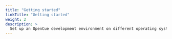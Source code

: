 ```yaml
---
title: "Getting started"
linkTitle: "Getting started"
weight: 2
description: >
  Set up an OpenCue development environment on different operating systems
---
```

